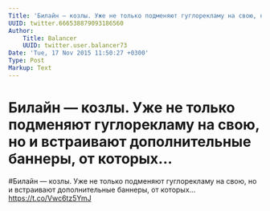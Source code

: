 ```yaml
---
Title: 'Билайн — козлы. Уже не только подменяют гуглорекламу на свою, но и встраивают дополнительные баннеры, от которых...'
UUID: twitter.666538879093186560
Author:
    Title: Balancer
    UUID: twitter.user.balancer73
Date: 'Tue, 17 Nov 2015 11:50:27 +0300'
Type: Post
Markup: Text
---
```


# Билайн — козлы. Уже не только подменяют гуглорекламу на свою, но и встраивают дополнительные баннеры, от которых...

#Билайн — козлы. Уже не только подменяют гуглорекламу на
свою, но и встраивают дополнительные баннеры, от которых...
https://t.co/Vwc6tz5YmJ